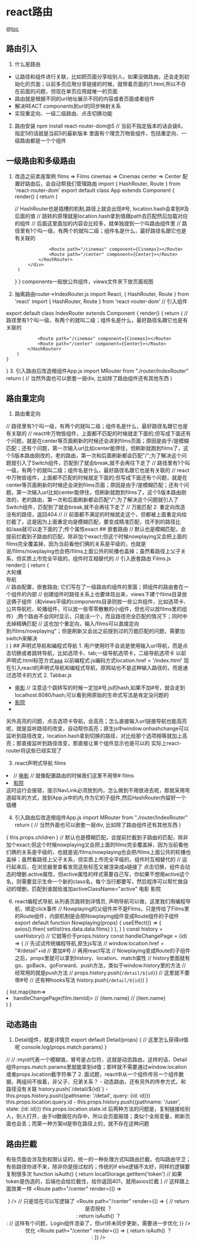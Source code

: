 <!--
 * @Author: yuzihan yuzihanyuzihan@163.com
 * @Date: 2022-05-26 10:22:34
 * @LastEditors: yuzihan yuzihanyuzihan@163.com
 * @LastEditTime: 2022-05-26 18:41:14
 * @FilePath: /fe_interview/react/react路由.md
 * @Description: 这是默认设置,请设置`customMade`, 打开koroFileHeader查看配置 进行设置: https://github.com/OBKoro1/koro1FileHeader/wiki/%E9%85%8D%E7%BD%AE

-->
# react路由
@[toc](目录)
## 路由引入
1. 什么是路由
- 让路径和组件进行关联，比如把页面分享给别人，如果没做路由，还会走到初始化的页面；以前多页应用分享链接的时候，就带着页面的/1.html,所以不存在前面的问题，但现在单页应用就唯一的页面
- 路由就是根据不同的url地址展示不同的内容或者页面或者组件
- 解决REACT components到url的同步映射关系
- 实现重定向、一级二级路由、点击切换功能
2. 路由安装
npm install react-router-dom@5 // 当前不指定版本的话会装6， 指定5的话就是当前5的最新版本
里面有个理念万物皆组件，包括重定向、一级路由都是一个个组件
## 一级路由和多级路由
1. 改造之前卖座案例
films => Films
cinemas => Cinemas
center => Center
配置好路由后，会自动帮我们管理路由
import { HashRouter, Route } from 'react-router-dom'
export default class App extends Component {
    render() {
        return (
            <div>
                // HashRouter也是插槽的机制,路径上就会出现#号, location.hash会拿到#及后面的值
                // 跳转的原理就是location.hash拿到值跟path去匹配然后加载对应的组件
                // 后面这里面加的内容会比较多，就单独提到一个叫路由组件里
                <HashRouter>
                    // 路径里有1个叫一级，有两个的就叫二级；组件名是什么，最好路径名跟它也是有关联的
                    <Route path="/films" component={Films}></Route>

                    <Route path="/cinemas" component={Cinemas}></Route>
                    <Route path="/center" component={Center}></Route>
                </HashRouter> 
            </div>
        )
    }
}
components一般放公共组件，views文件夹下放页面视图
2. 抽离路由router->IndexRouter.js
import React, { HashRouter, Route } from 'react'
import { HashRouter, Route } from 'react-router-dom'
// 引入组件

export default class IndexRouter extends Component {
    render() {
        return (
            <HashRouter>
                // 路径里有1个叫一级，有两个的就叫二级；组件名是什么，最好路径名跟它也是有关联的
                <Route path="/films" component={Films}></Route>

                <Route path="/cinemas" component={Cinemas}></Route>
                <Route path="/center" component={Center}></Route>
            </HashRouter> 
        )
    }
}
3. 引入路由后改造根组件App.js
import MRouter from "./router/IndexRouter"
return (
    <MRouter></MRouter>
    // 当然外面也可以嵌套一层div, 比如除了路由组件还有其他东西
)
## 路由重定向
1. 路由重定向
<HashRouter>
    // 路径里有1个叫一级，有两个的就叫二级；组件名是什么，最好路径名跟它也是有关联的
    <Route path="/films" component={Films}>
    <Route path="/cinemas" component={Cinemas}>
    <Route path="/center" component={Center}>
    // react中万物皆组件，上面都不匹配的时候就走下面的;但写成下面还有个问题，就是在center等页面刷新的时候还会进到films页面；原因是由于/是模糊匹配；还有个问题，第一次输入url比如center能停住，但刷新就跑到films了，这个5版本路由刚改的，老的路由，第一次和后面刷新都会匹配"/";为了解决这个问题就引入了Switch组件，匹配到了就会break,就不会再往下走了
    <Redirect from="/" to="/films" />
</HashRouter> 
<HashRouter>
    <Switch>
        // 路径里有1个叫一级，有两个的就叫二级；组件名是什么，最好路径名跟它也是有关联的
        <Route path="/films" component={Films}>
        <Route path="/cinemas" component={Cinemas}>
        <Route path="/center" component={Center}>
        // react中万物皆组件，上面都不匹配的时候就走下面的;但写成下面还有个问题，就是在center等页面刷新的时候还会进到films页面；原因是由于/是模糊匹配；还有个问题，第一次输入url比如center能停住，但刷新就跑到films了，这个5版本路由刚改的，老的路由，第一次和后面刷新都会匹配"/";为了解决这个问题就引入了Switch组件，匹配到了就会break,就不会再往下走了
        <Redirect from="/" to="/films" /> // 万能匹配
    </Switch>
</HashRouter> 
2. 重定向改造
没有的路径，返回404
<HashRouter>
    <Switch>
        <Route path="/films" component={Films} />
        <Route path="/cinemas" component={Cinemas} />
        <Route path="/center" component={Center} />
        // <Redirect from="/" to="/films" />
        // 前面都不满足的时候就走这个，但都被上面重定向给拦截了，这是因为上面重定向是模糊匹配，要变成精准匹配，找不到的路径比如/aaa就可以走下面的了;传个属性exact
        <Redirect from="/" to="/films" exact />
        <Route component={NotFound}/>
    </Switch>
</HashRouter>
## 嵌套路由
<HashRouter>
    <Switch>
        // 默认也是模糊匹配，会提前拦截到子路由的匹配，除非加个exact;但这个时候nowplaying又会把上面的films完全覆盖掉，因为当前看他们俩的关系是平级的，也就是说/films/nowplaying也会把/films上面公共的轮播也盖掉；虽然看路径上父子关系，但实质上市完全平级的，组件时互相替代的
        // <Route path="/films" component={Films} />
        <Route path="/films" component={Films} exact />
        <Route path="/films/nowplaying" component={Nowplaying} />
        <Route path="/cinemas" component={Cinemas} />
        <Route path="/center" component={Center} />
        <Redirect from="/" to="/films" exact />
        <Route component={NotFound}/>
    </Switch>
</HashRouter>
引入嵌套路由
Films.js
render() {
    return (
        <div>
            <div>大轮播</div>
            <div>导航</div>
            // 路由配置，嵌套路由; 它们写在了一级路由的组件的里面；把组件的路由套在一个组件的内部
            // 创建组件时路径关系上也要体现出来，views下建个films目录放这俩子组件（和views平级的components目录则放一些公共组件，比如选项卡、公共导航栏、轮播组件，可以放一些零零散散的小组件，但也可以放films里的组件）;两个路由不会同时显示，只能活一个，而且路径完全匹配的情况下；同时<Route path="/films" component={Films} />中去掉精确匹配
            <Switch>
                <Route path="/films/nowplaying" component={Nowplaying} />
                <Route path="/films/comingsoon" component={comingsoon} />
                // 这也加个重定向，输入/films可以直接定向到/films/nowplaying"；但是刷新又会出之前提到过的万能匹配的问题，需要加switch来解决
                <Redirect from="/films" to="/films/nowplaying"/>
            </Switch>
        </div>
    )
}
## 声明式导航和编程式导航
1. 用户使用时不会说是使用输入url导航，而是点击切换或者跳转导航，比如选项卡、tab;一级导航选项卡，二级导航选项卡
以前声明式:html标签方式<a href="/index.html">aaa</a>
以前编程式:js编码方式location.href = '/index.html'
现在引入react的声明式导航和编程式导航，原网站也不是这种输入路径的，而是通过选项卡的方式
2. Tabbar.js
<ul>
    <li>
        <a href="#/films">电影</a> // 注意这个跳转写的时候一定加#号,js的hash,如果不加#号，就会走到localhost:8080/hash;可以看到用原始的生命式写法是肯定没问题的
    </li>
    <li>
        <a href="#/cinemas">影院</a>
    </li>
    <li></li>
</ul>
另外高亮的问题，点击选项卡导航，会高亮；怎么直接输入url链接导航也能高亮呢，就是监听路径的改变，自动帮你高亮；原生js中window.onhashchange可以监听到路径改变，location.hash拿到切换的路径，对比给那个选项相等就加上高亮；那直接监听到路径改变，那直接让某个组件显示也是可以的
实际上react-router将这些已经实现了

3. react声明式导航
<NavLink to="/films" activeClassName="active">films<NavLink>
<li>
    // <a href="#/films">电影</a>
    // 就像配置路由的时候我们这里不用带#
    <NavLink to="/films" activeClassName="active">films<NavLink> 
</li>
<li>
    <a href="#/cinemas">影院</a>
</li>
这时运行会报错，提示NavLink必须放到<HashRouter>内，怎么做到不用放进去呢，那就采用弯道超车的方式，放到App.js中的<MRouter>内,作为它的子组件,然后HashRouter内留好一个插槽

4. 引入路由后改造根组件App.js
import MRouter from "./router/IndexRouter"
return (
    <MRouter>
        <Tabbar></Tabbar>
    </MRouter>
    // 当然外面也可以嵌套一层div, 比如除了路由组件还有其他东西
)
<HashRouter>
    { this.props.children }
    <Switch>
        // 默认也是模糊匹配，会提前拦截到子路由的匹配，除非加个exact;但这个时候nowplaying又会把上面的films完全覆盖掉，因为当前看他们俩的关系是平级的，也就是说/films/nowplaying也会把/films上面公共的轮播也盖掉；虽然看路径上父子关系，但实质上市完全平级的，组件时互相替代的
        // <Route path="/films" component={Films} />
        <Route path="/films" component={Films} exact />
        <Route path="/films/nowplaying" component={Nowplaying} />
        <Route path="/cinemas" component={Cinemas} />
        <Route path="/center" component={Center} />
        <Redirect from="/" to="/films" exact />
        <Route component={NotFound}/>
    </Switch>
</HashRouter>
运行起来后，在浏览器里查看发现这些标签又被渲染成a链接了
点击切换，组件会动态的增删.active属性，但active属性的样式需要自己写，你如果不想用active这个名，则需要显示生命一个新的class名，每个当行都要写，然后程序可以帮忙做自动的增删，匹配到谁就给谁加activeClassName="active"
<NavLink to="/films" activeClassName="active">电影<NavLink> 
<NavLink to="/cinemas" activeClassName="active">影院<NavLink> 

6. react编程式导航
从列表页跳转到详情页, 声明导航可以做，这里我们用编程导航，绑定click事件
// Nowplaying的父组件并不是Films，只是传给了Films里的Route组件，内部机制是会把Nowplaying组件变成Route组件的子组件
export default function Nowplaying(props) {
    useEffect(() => {
        axios().then( setlist(res.data.data.films) )
    }, )
}
const history = useHistory() // 它就等价于props.history
const handleChangePage = (id) => {
    // 先试试传统编程导航,原生js写法
    // window.location.href = "#/detail"+id // 要加#号
    // 再用react写法
    // Nowplaying变成Route的子组件之后，props里就可以拿到history、location、match属性
    // history里面就有go、goBack、goForward、push方法，类似于window.history里的方法
    // 经常用的就是push方法
    // props.history.push(`/detail/${id}`) // 这里就不要带#号
    // 还有种hooks写法
    history.push(`/detail/${id}`)
}
<div>
    {
        list.map(item=>
        <li key={item.filmId} onClick={() => handleChangePage(film.itemId)>
            // {item.name}
            // <NavLink to={'/detail/' + item.filmId}>{item.name}<NavLink> 
        </li>
        )
    }
</div>

## 动态路由
1. Detail组件，就是详情页
export default Detail(props) {
    // 这里怎么获得id值呢
    console.log(props.match.params)
}
<Route path="/films" component={Films} exact />
<Route path="/films/nowplaying" component={Nowplaying} />
<Route path="/cinemas" component={Cinemas} />
<Route path="/center" component={Center} />
// <Route path="/detail" component={Detail} />
// :myid代表一个模糊值，冒号是占位符，这就是动态路由，这样的话，Detail组件props.match.params里就能拿到id值；那样就不需要通过window.location或者props.location截字符串了
<Route path="/detail/:myid" component={Detail} />
<Redirect from="/" to="/films" exact />
<Route component={NotFound}/>
2. 面试题，react中从一个组件传另一个组件数据，两组间不挨着，非父子、兄弟关系？
- 动态路由，还有另外的传参方式，和路径没有关联
history.push(`/detail/${id}`)
<Route path="/detail/:myid" component={Detail} />
- this.props.history.push({pathname: '/detail', query: {id: id}})
<Route path="/detail" component={Detail} />
this.props.location.query.id
- this.props.history.push({pathname: '/user', state: {id: id}})
<Route path="/detail" component={Detail} />
this.props.location.state.id
后两种方法的问题是，复制链接给别人，别人打开，由于id数据在内存中，所以会页面报错；类似个全局变量，刷新页面也会丢；而第一种方案id是带在路径上的，就不存在这种问题

## 路由拦截
有些页面会涉及到权限认证的，统一的一种处理方式叫路由拦截，也叫路由守卫；有些路径你进不来，除非你是授过权的；传统的if else逻辑不太好，同样的逻辑要复制很多次
function isAuth() {
    return localStorage.getItem('token')
    // 如果token是伪造的，后端也会给拦截住，给你返回401，就用axios拦截
}
<Route path="/center" component={Center} />
// 这样跟上面效果一样
<Route path="/center" render={() => <Center />} />
// 只是现在可以写逻辑了
<Route path="/center" render={() => {
    // return 是否授权 ？<Center/> : <Login/>
    return isAuth() ？<Center/> : <Login/>
    // 这样有个问题，Login组件渲染了，但url并未同步更新，需要进一步优化
}} />
优化
<Route path="/center" render={() => {
    return isAuth() ？<Center/> : <Redirect to="/login"/>
}} />





